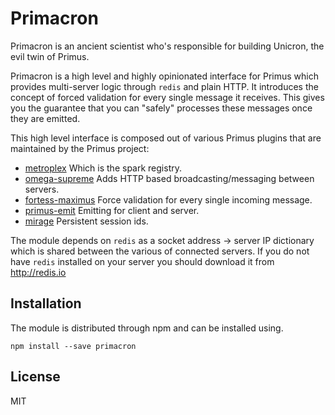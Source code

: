 # Primacron

Primacron is an ancient scientist who's responsible for building Unicron, the
evil twin of Primus.

Primacron is a high level and highly opinionated interface for Primus which
provides multi-server logic through `redis` and plain HTTP. It introduces the
concept of forced validation for every single message it receives. This gives
you the guarantee that you can "safely" processes these messages once they are
emitted.

This high level interface is composed out of various Primus plugins that are
maintained by the Primus project:

- [metroplex](https://github.com/primus/metroplex) Which is the spark registry.
- [omega-supreme](https://github.com/primus/omega-supreme) Adds HTTP based
  broadcasting/messaging between servers.
- [fortess-maximus](https://github.com/primus/fortress-maximus) Force validation
  for every single incoming message.
- [primus-emit](https://github.com/primus/emit) Emitting for client and server.
- [mirage](https://github.com/primus/mirage) Persistent session ids.

The module depends on `redis` as a socket address -> server IP dictionary which
is shared between the various of connected servers. If you do not have `redis`
installed on your server you should download it from http://redis.io

## Installation

The module is distributed through npm and can be installed using.

```
npm install --save primacron
```

## License

MIT
